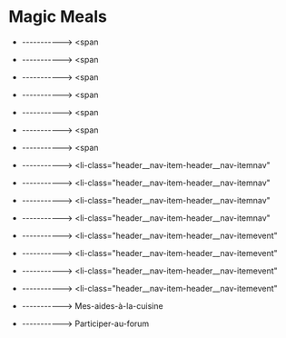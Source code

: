 # Magic Meals






  - -----------> <span





  - -----------> <span




  - -----------> <span






  - -----------> <span



  - -----------> <span






  - -----------> <span



  - -----------> <span




  - -----------> <li-class="header__nav-item-header__nav-itemnav"
  - -----------> <li-class="header__nav-item-header__nav-itemnav"
  - -----------> <li-class="header__nav-item-header__nav-itemnav"
  - -----------> <li-class="header__nav-item-header__nav-itemnav"
  - -----------> <li-class="header__nav-item-header__nav-itemevent"
  - -----------> <li-class="header__nav-item-header__nav-itemevent"
  - -----------> <li-class="header__nav-item-header__nav-itemevent"
  - -----------> <li-class="header__nav-item-header__nav-itemevent"
















































  - -----------> Mes-aides-à-la-cuisine
  - -----------> Participer-au-forum



